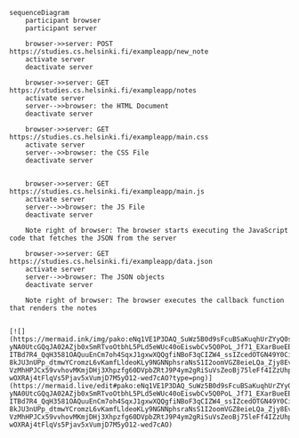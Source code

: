 
```
sequenceDiagram
    participant browser
    participant server
    
    browser->>server: POST https://studies.cs.helsinki.fi/exampleapp/new_note
    activate server
    deactivate server

    browser->>server: GET https://studies.cs.helsinki.fi/exampleapp/notes
    activate server
    server-->>browser: the HTML Document
    deactivate server

    browser->>server: GET https://studies.cs.helsinki.fi/exampleapp/main.css
    activate server
    server-->>browser: the CSS File
    deactivate server


    browser->>server: GET https://studies.cs.helsinki.fi/exampleapp/main.js
    activate server
    server-->>browser: the JS File
    deactivate server

    Note right of browser: The browser starts executing the JavaScript code that fetches the JSON from the server

    browser->>server: GET https://studies.cs.helsinki.fi/exampleapp/data.json
    activate server
    server-->>browser: The JSON objects
    deactivate server

    Note right of browser: The browser executes the callback function that renders the notes
    
```
    [![](https://mermaid.ink/img/pako:eNq1VE1P3DAQ_SuWz5B0d9sFcuBSaKuqhUrZYyQ0sSeJIbFTe7yAVvvfOyHZlSpUEB_NwbLfjN57nnFmI5XTKDMZ8HdEq_DMQO2hK6zgrwdPRpkeLInSu9uA_nGAwfUOH9cp9fD0dIxl4tdlvhINUR-yNA0UtcGQqJA02AZjb0xSmRTvoOtbhL5PLd5eWUc40oEiswbCv5Q0PoL_Jf71_EXarBueEB73h8w_KWWCGhTfVj9_iDOnYoeW_rPFDozl8Ctcfs5z8cW0-ITBd7R4_QqH3581OAQuuEnCm7oh4SqxJ1gxwXQQgfiNBoF3qCIZW4_ssIZcedOTGN49Y0CiQlINhkn-8kJU3nUPp_dtmwYCromzL6vKamfLldeoKLy9NGNNphsraNsS1I2oomVGZ8eieLQa_Zjy8EvIA9mh575qnhabQauQHOywkBlvNVYQWypkYbecCpFcfm-VzMhHPJCx59vvhovMKmjDHj3Xhpzfg60DVpbZRtJ9P4ym2gRiSuVsZeoBj75leFf4IZzUhppYJsp1aTC64dY365Nlupwvj2G-wOXRAj4tFlqVs5Pjav5xVumjD7M5yO12-wed7cAO?type=png)](https://mermaid.live/edit#pako:eNq1VE1P3DAQ_SuWz5B0d9sFcuBSaKuqhUrZYyQ0sSeJIbFTe7yAVvvfOyHZlSpUEB_NwbLfjN57nnFmI5XTKDMZ8HdEq_DMQO2hK6zgrwdPRpkeLInSu9uA_nGAwfUOH9cp9fD0dIxl4tdlvhINUR-yNA0UtcGQqJA02AZjb0xSmRTvoOtbhL5PLd5eWUc40oEiswbCv5Q0PoL_Jf71_EXarBueEB73h8w_KWWCGhTfVj9_iDOnYoeW_rPFDozl8Ctcfs5z8cW0-ITBd7R4_QqH3581OAQuuEnCm7oh4SqxJ1gxwXQQgfiNBoF3qCIZW4_ssIZcedOTGN49Y0CiQlINhkn-8kJU3nUPp_dtmwYCromzL6vKamfLldeoKLy9NGNNphsraNsS1I2oomVGZ8eieLQa_Zjy8EvIA9mh575qnhabQauQHOywkBlvNVYQWypkYbecCpFcfm-VzMhHPJCx59vvhovMKmjDHj3Xhpzfg60DVpbZRtJ9P4ym2gRiSuVsZeoBj75leFf4IZzUhppYJsp1aTC64dY365Nlupwvj2G-wOXRAj4tFlqVs5Pjav5xVumjD7M5yO12-wed7cAO)
